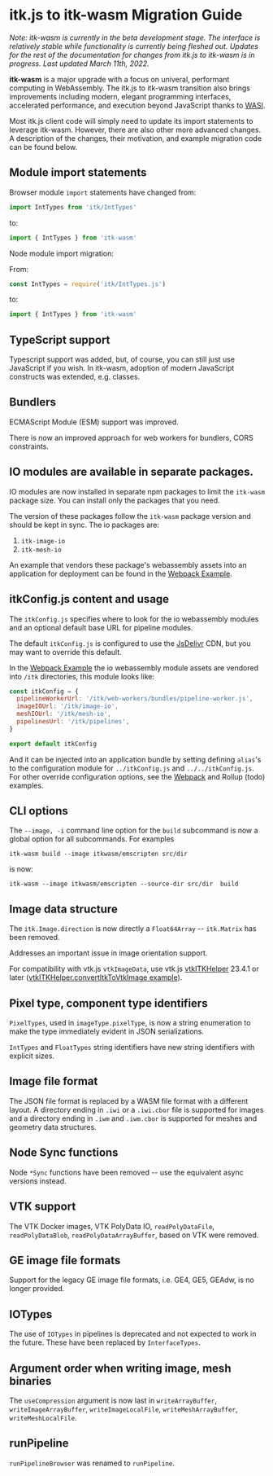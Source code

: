 # itk.js to itk-wasm Migration Guide

*Note: itk-wasm is currently in the beta development stage. The interface is relatively stable while functionality is currently being fleshed out. Updates for the rest of the documentation for changes from itk.js to itk-wasm is in progress. Last updated March 11th, 2022.*

**itk-wasm** is a major upgrade with a focus on univeral, performant computing in
WebAssembly. The itk.js to itk-wasm transition also brings improvements
including modern, elegant programming interfaces, accelerated performance,
and execution beyond JavaScript thanks to [WASI](https://wasi.dev).

Most itk.js client code will simply need to update its import statements to
leverage itk-wasm. However, there are also other more advanced changes. A
description of the changes, their motivation, and example migration code can
be found below.

## Module import statements

Browser module `import` statements have changed from:

```js
import IntTypes from 'itk/IntTypes'
```

to:


```js
import { IntTypes } from 'itk-wasm'
```

Node module import migration:

From:

```js
const IntTypes = require('itk/IntTypes.js')
```

to:

```js
import { IntTypes } from 'itk-wasm'
```

## TypeScript support

Typescript support was added, but, of course, you can still just use JavaScript if you wish. In itk-wasm, adoption of modern JavaScript constructs was extended, e.g. classes.

## Bundlers

ECMAScript Module (ESM) support was improved.

There is now an improved approach for web workers for bundlers, CORS constraints.

## IO modules are available in separate packages.

IO modules are now installed in separate npm packages to limit the `itk-wasm` package size. You can install only the packages that you need.

The version of these packages follow the `itk-wasm` package version and should be kept in sync. The io packages are:

1. `itk-image-io`
2. `itk-mesh-io`

An example that vendors these package's webassembly assets into an application for deployment can be found in the [Webpack Example](https://github.com/InsightSoftwareConsortium/itk-wasm/tree/main/examples/Webpack).

## itkConfig.js content and usage

The `itkConfig.js` specifies where to look for the io webassembly modules and an optional default base URL for pipeline modules.

The default `itkConfig.js` is configured to use the [JsDelivr](https://www.jsdelivr.com/) CDN, but you may want to override this
default.

In the [Webpack Example](https://github.com/InsightSoftwareConsortium/itk-wasm/tree/main/examples/Webpack) the io webassembly module assets are vendored into `/itk` directories, this module looks like:

```js
const itkConfig = {
  pipelineWorkerUrl: '/itk/web-workers/bundles/pipeline-worker.js',
  imageIOUrl: '/itk/image-io',
  meshIOUrl: '/itk/mesh-io',
  pipelinesUrl: '/itk/pipelines',
}

export default itkConfig
```

And it can be injected into an application bundle by setting defining `alias`'s to the configuration module for `../itkConfig.js` and `../../itkConfig.js`. For other override configuration options, see the [Webpack](https://github.com/InsightSoftwareConsortium/itk-wasm/tree/main/examples/Webpack) and Rollup (todo) examples.

## CLI options

The `--image, -i` command line option for the `build` subcommand is now a global option for all subcommands. For examples

```
itk-wasm build --image itkwasm/emscripten src/dir
```

is now:

```
itk-wasm --image itkwasm/emscripten --source-dir src/dir  build
```

## Image data structure

The `itk.Image.direction` is now directly a `Float64Array` -- `itk.Matrix` has been removed.

Addresses an important issue in image orientation support.

For compatibility with vtk.js `vtkImageData`, use vtk.js [vtkITKHelper](https://kitware.github.io/vtk-js/api/Common_DataModel_ITKHelper.html) 23.4.1 or later ([vtkITKHelper.convertItkToVtkImage example](https://kitware.github.io/vtk-js/examples/ItkWasmVolume.html)).

## Pixel type, component type identifiers

`PixelTypes`, used in `imageType.pixelType`, is now a string enumeration to make the type immediately evident in JSON serializations.

`IntTypes` and `FloatTypes` string identifiers have new string identifiers with explicit sizes.

## Image file format

The JSON file format is replaced by a WASM file format with a different layout. A directory ending in `.iwi` or a `.iwi.cbor` file is supported for images and a directory ending in `.iwm` and `.iwm.cbor` is supported for meshes and geometry data structures.

## Node Sync functions

Node `*Sync` functions have been removed -- use the equivalent async versions instead.

## VTK support

The VTK Docker images, VTK PolyData IO, `readPolyDataFile`, `readPolyDataBlob`, `readPolyDataArrayBuffer`, based on VTK were removed.

## GE image file formats

Support for the legacy GE image file formats, i.e. GE4, GE5, GEAdw, is no longer provided.

## IOTypes

The use of `IOTypes` in pipelines is deprecated and not expected to work in the future. These have been replaced by `InterfaceTypes`.

## Argument order when writing image, mesh binaries

The `useCompression` argument is now last in `writeArrayBuffer`, `writeImageArrayBuffer`, `writeImageLocalFile`, `writeMeshArrayBuffer`, `writeMeshLocalFile`.

## runPipeline

`runPipelineBrowser` was renamed to `runPipeline`.